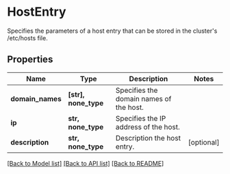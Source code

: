 # HostEntry

Specifies the parameters of a host entry that can be stored in the cluster's /etc/hosts file.

## Properties
Name | Type | Description | Notes
------------ | ------------- | ------------- | -------------
**domain_names** | **[str], none_type** | Specifies the domain names of the host. | 
**ip** | **str, none_type** | Specifies the IP address of the host. | 
**description** | **str, none_type** | Description the host entry. | [optional] 

[[Back to Model list]](../README.md#documentation-for-models) [[Back to API list]](../README.md#documentation-for-api-endpoints) [[Back to README]](../README.md)


